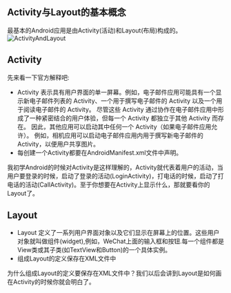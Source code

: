 ## Activity与Layout的基本概念
最基本的Android应用是由Activity(活动)和Layout(布局)构成的。  
![ActivityAndLayout](https://github.com/stepfencurryxiao/30DaysOfAndroid/blob/master/docs/Day02/image/LayoutAndActivity.png)
## Activity
先来看一下官方解释吧:  
* Activity 表示具有用户界面的单一屏幕。例如，电子邮件应用可能具有一个显示新电子邮件列表的 Activity、一个用于撰写电子邮件的 Activity 以及一个用于阅读电子邮件的 Activity。 尽管这些 Activity 通过协作在电子邮件应用中形成了一种紧密结合的用户体验，但每一个 Activity 都独立于其他 Activity 而存在。 因此，其他应用可以启动其中任何一个 Activity（如果电子邮件应用允许）。 例如，相机应用可以启动电子邮件应用内用于撰写新电子邮件的 Activity，以便用户共享图片。 
* 每创建一个Activity都要在AndroidManifest.xml文件中声明。  

我初学Android的时候对Activity是这样理解的，Activity就代表着用户的活动，当用户要登录的时候，启动了登录的活动(LoginActivity)，打电话的时候，启动了打电话的活动(CallActivity)。至于你想要在Activity上显示什么，那就要看你的Layout了。  
## Layout
* Layout 定义了一系列用户界面对象以及它们显示在屏幕上的位置。这些用户对象就叫做组件(widget),例如，WeChat上面的输入框和按钮.每一个组件都是View类或其子类(如TextView和Button)的一个具体实例。  
* 组成Layout的定义保存在XML文件中

为什么组成Layout的定义要保存在XML文件中？我们以后会讲到Layout是如何画在Activity的时候你就会明白了。
